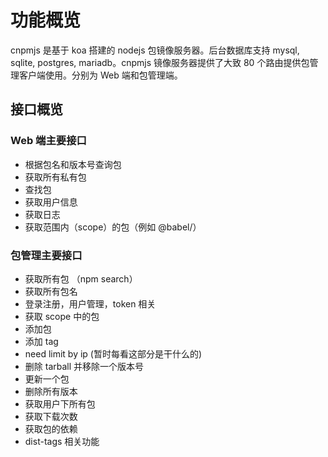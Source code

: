 # 功能概览
cnpmjs 是基于 koa 搭建的 nodejs 包镜像服务器。后台数据库支持 mysql, sqlite, postgres, mariadb。cnpmjs 镜像服务器提供了大致 80 个路由提供包管理客户端使用。分别为 Web 端和包管理端。
## 接口概览
### Web 端主要接口
- 根据包名和版本号查询包
- 获取所有私有包
- 查找包
- 获取用户信息
- 获取日志
- 获取范围内（scope）的包（例如 @babel/）
### 包管理主要接口
- 获取所有包 （npm search）
- 获取所有包名
- 登录注册，用户管理，token 相关
- 获取 scope 中的包
- 添加包
- 添加 tag
- need limit by ip (暂时每看这部分是干什么的)
- 删除 tarball 并移除一个版本号
- 更新一个包
- 删除所有版本
- 获取用户下所有包
- 获取下载次数
- 获取包的依赖
- dist-tags 相关功能 
